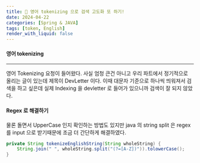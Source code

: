```yaml
---
title: 🚧 영어 tokenizing 으로 검색 고도화 또 하기!
date: 2024-04-22
categories: [Spring & JAVA]
tags: [token, English]
render_with_liquid: false
---
```

#### 영어 tokenizing
---
영어 Tokenizing 요청이 들어왔다. 사실 엄청 큰건 아니고 우리 파트에서 정기적으로 올리는 글이 있는데 제목이 DevLetter 이다.
이때 대문자 기준으로 하나씩 띄워져서 검색을 하고 싶은데 실제 Indexing 을 devletter 로 들어가 있으니까 검색이 잘 되지 않았다.

#### Regex 로 해결하기
물론 돌면서 UpperCase 인지 확인하는 방법도 있지만 java 의 string split 은 regex 를 input 으로 받기때문에 조금 더 간단하게 해결하였다.

```java
private String tokenizeEnglishString(String wholeString) {
    String.join(" ", wholeString.split("(?=[A-Z])")).tolowerCase();
}
```

